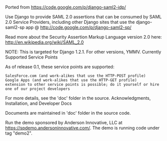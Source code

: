 Ported from https://code.google.com/p/django-saml2-idp/

Use Django to provide SAML 2.0 assertions that can be consumed by SAML 2.0 Service Providers, including other Django sites that use the django-saml2-sp app @ http://code.google.com/p/django-saml2-sp/

Read more about the Security Assertion Markup Language version 2.0 here: http://en.wikipedia.org/wiki/SAML_2.0

NOTE: This is targeted for Django 1.2.1. For other versions, YMMV.
Currently Supported Service Points

As of release 0.1, these service points are supported:

    SalesForce.com (and work-alikes that use the HTTP-POST profile)
    Google Apps (and work-alikes that use the HTTP-GET profile)
    extension to other service points is possible; do it yourself or hire one of our project developers

For more details, see the 'doc' folder in the source.
Acknowledgments, Installation, and Developer Docs

Documents are maintained in 'doc' folder in the source code.

Run the demo sponsored by Anderson Innovative, LLC at https://spdemo.andersoninnovative.com/. The demo is running code under tag "demo2".